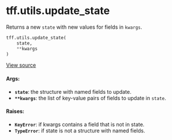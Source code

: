 <div itemscope itemtype="http://developers.google.com/ReferenceObject">
<meta itemprop="name" content="tff.utils.update_state" />
<meta itemprop="path" content="Stable" />
</div>

# tff.utils.update_state

Returns a new `state` with new values for fields in `kwargs`.

```python
tff.utils.update_state(
    state,
    **kwargs
)
```

<a target="_blank" href=http://github.com/tensorflow/federated/tree/master/tensorflow_federated/python/core/utils/computation_utils.py>View
source</a>

<!-- Placeholder for "Used in" -->

#### Args:

*   <b>`state`</b>: the structure with named fields to update.
*   <b>`**kwargs`</b>: the list of key-value pairs of fields to update in
    `state`.

#### Raises:

*   <b>`KeyError`</b>: if kwargs contains a field that is not in state.
*   <b>`TypeError`</b>: if state is not a structure with named fields.
